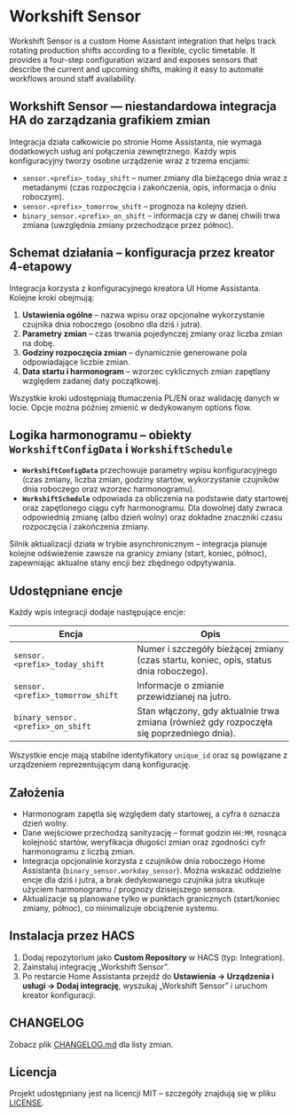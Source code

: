 # Workshift Sensor

Workshift Sensor is a custom Home Assistant integration that helps track rotating production shifts according to a flexible, cyclic timetable. It provides a four-step configuration wizard and exposes sensors that describe the current and upcoming shifts, making it easy to automate workflows around staff availability.

## Workshift Sensor — niestandardowa integracja HA do zarządzania grafikiem zmian

Integracja działa całkowicie po stronie Home Assistanta, nie wymaga dodatkowych usług ani połączenia zewnętrznego. Każdy wpis konfiguracyjny tworzy osobne urządzenie wraz z trzema encjami:

- `sensor.<prefix>_today_shift` – numer zmiany dla bieżącego dnia wraz z metadanymi (czas rozpoczęcia i zakończenia, opis, informacja o dniu roboczym).
- `sensor.<prefix>_tomorrow_shift` – prognoza na kolejny dzień.
- `binary_sensor.<prefix>_on_shift` – informacja czy w danej chwili trwa zmiana (uwzględnia zmiany przechodzące przez północ).

## Schemat działania – konfiguracja przez kreator 4-etapowy

Integracja korzysta z konfiguracyjnego kreatora UI Home Assistanta. Kolejne kroki obejmują:

1. **Ustawienia ogólne** – nazwa wpisu oraz opcjonalne wykorzystanie czujnika dnia roboczego (osobno dla dziś i jutra).
2. **Parametry zmian** – czas trwania pojedynczej zmiany oraz liczba zmian na dobę.
3. **Godziny rozpoczęcia zmian** – dynamicznie generowane pola odpowiadające liczbie zmian.
4. **Data startu i harmonogram** – wzorzec cyklicznych zmian zapętlany względem zadanej daty początkowej.

Wszystkie kroki udostępniają tłumaczenia PL/EN oraz walidację danych w locie. Opcje można później zmienić w dedykowanym options flow.

## Logika harmonogramu – obiekty `WorkshiftConfigData` i `WorkshiftSchedule`

- **`WorkshiftConfigData`** przechowuje parametry wpisu konfiguracyjnego (czas zmiany, liczba zmian, godziny startów, wykorzystanie czujników dnia roboczego oraz wzorzec harmonogramu).
- **`WorkshiftSchedule`** odpowiada za obliczenia na podstawie daty startowej oraz zapętlonego ciągu cyfr harmonogramu. Dla dowolnej daty zwraca odpowiednią zmianę (albo dzień wolny) oraz dokładne znaczniki czasu rozpoczęcia i zakończenia zmiany.

Silnik aktualizacji działa w trybie asynchronicznym – integracja planuje kolejne odświeżenie zawsze na granicy zmiany (start, koniec, północ), zapewniając aktualne stany encji bez zbędnego odpytywania.

## Udostępniane encje

Każdy wpis integracji dodaje następujące encje:

| Encja | Opis |
| ----- | ---- |
| `sensor.<prefix>_today_shift` | Numer i szczegóły bieżącej zmiany (czas startu, koniec, opis, status dnia roboczego). |
| `sensor.<prefix>_tomorrow_shift` | Informacje o zmianie przewidzianej na jutro. |
| `binary_sensor.<prefix>_on_shift` | Stan włączony, gdy aktualnie trwa zmiana (również gdy rozpoczęła się poprzedniego dnia). |

Wszystkie encje mają stabilne identyfikatory `unique_id` oraz są powiązane z urządzeniem reprezentującym daną konfigurację.

## Założenia

- Harmonogram zapętla się względem daty startowej, a cyfra `0` oznacza dzień wolny.
- Dane wejściowe przechodzą sanityzację – format godzin `HH:MM`, rosnąca kolejność startów, weryfikacja długości zmian oraz zgodności cyfr harmonogramu z liczbą zmian.
- Integracja opcjonalnie korzysta z czujników dnia roboczego Home Assistanta (`binary_sensor.workday_sensor`). Można wskazać oddzielne encje dla dziś i jutra, a brak dedykowanego czujnika jutra skutkuje użyciem harmonogramu / prognozy dzisiejszego sensora.
- Aktualizacje są planowane tylko w punktach granicznych (start/koniec zmiany, północ), co minimalizuje obciążenie systemu.

## Instalacja przez HACS

1. Dodaj repozytorium jako **Custom Repository** w HACS (typ: Integration).
2. Zainstaluj integrację „Workshift Sensor”.
3. Po restarcie Home Assistanta przejdź do **Ustawienia → Urządzenia i usługi → Dodaj integrację**, wyszukaj „Workshift Sensor” i uruchom kreator konfiguracji.

## CHANGELOG

Zobacz plik [CHANGELOG.md](CHANGELOG.md) dla listy zmian.

## Licencja

Projekt udostępniany jest na licencji MIT – szczegóły znajdują się w pliku [LICENSE](LICENSE).
